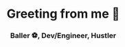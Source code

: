 <h1 align="center">Greeting from me 👋</h1>
<h3 align="center">Baller ⚽, Dev/Engineer, Hustler</h3>
<!--
**vvduth/vvduth** is a ✨ _special_ ✨ repository because its `README.md` (this file) appears on your GitHub profile.

Here are some ideas to get you started:

- 🔭 I’m currently working on ...
- 🌱 I’m currently learning ...
- 👯 I’m looking to collaborate on ...
- 🤔 I’m looking for help with ...
- 💬 Ask me about ...
- 📫 How to reach me: ...
- 😄 Pronouns: ...
- ⚡ Fun fact: ...
-->


![](https://github-readme-stats.vercel.app/api/top-langs/?username=vvduth&langs_count=10&theme=tokyo&layout=compact)
![](https://github-readme-stats.vercel.app/api?username=vvduth&show_icons=true&theme=tokyo)
![](https://github-profile-summary-cards.vercel.app/api/cards/profile-details?username=vvduth&theme=dracula)


